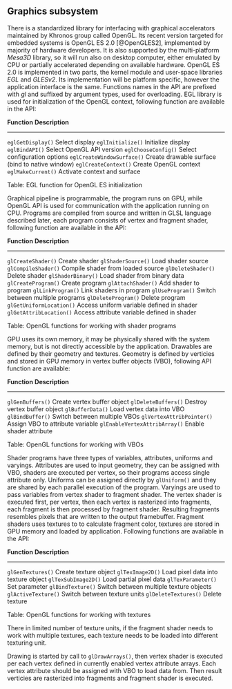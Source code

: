 ## Graphics subsystem

There is a standardized library for interfacing with graphical accelerators maintained by Khronos group
called OpenGL. Its recent version targeted for embedded systems is OpenGL ES 2.0 [@OpenGLES2],
implemented by majority of hardware developers. It is also supported by the multi-platform *Mesa3D* library,
so it will run also on desktop computer, either emulated by CPU or partially accelerated depending on available hardware.
OpenGL ES 2.0 is implemented in two parts, the kernel module and user-space libraries *EGL* and *GLESv2*.
Its implementation will be platform specific, however the application interface is the same.
Functions names in the API are prefixed with *gl* and suffixed by argument types, used for overloading.
EGL library is used for initialization of the OpenGL context, following function are available in the API:

**Function**               **Description**
-------------------------- ----------------
`eglGetDisplay()`          Select display
`eglInitialize()`          Initialize display
`eglBindAPI()`             Select OpenGL API version
`eglChooseConfig()`        Select configuration options
`eglCreateWindowSurface()` Create drawable surface (bind to native window)
`eglCreateContext()`       Create OpenGL context
`eglMakeCurrent()`         Activate context and surface

Table: EGL function for OpenGL ES initialization

Graphical pipeline is programmable, the program runs on GPU,
while OpenGL API is used for communication with the application running on CPU.
Programs are compiled from source and written in GLSL language described later,
each program consists of vertex and fragment shader, following function are available in the API:

**Function**                  **Description**
----------------------------- ----------------
`glCreateShader()`            Create shader
`glShaderSource()`            Load shader source
`glCompileShader()`           Compile shader from loaded source
`glDeleteShader()`            Delete shader
`glShaderBinary()`            Load shader from binary data
`glCreateProgram()`           Create program
`glAttachShader()`            Add shader to program
`glLinkProgram()`             Link shaders in program
`glUseProgram()`              Switch between multiple programs
`glDeleteProgram()`           Delete program
`glGetUniformLocation()`      Access uniform variable defined in shader
`glGetAttribLocation()`       Access attribute variable defined in shader

Table: OpenGL functions for working with shader programs

GPU uses its own memory, it may be physically shared with the system memory,
but is not directly accessible by the application.
Drawables are defined by their geometry and textures.
Geometry is defined by verticies and stored in GPU memory in vertex buffer objects (VBO),
following API function are available:

**Function**                  **Description**
----------------------------- ----------------
`glGenBuffers()`              Create vertex buffer object
`glDeleteBuffers()`           Destroy vertex buffer object
`glBufferData()`              Load vertex data into VBO
`glBindBuffer()`              Switch between multiple VBOs
`glVertexAttribPointer()`     Assign VBO to attribute variable
`glEnableVertexAttribArray()` Enable shader attribute

Table: OpenGL functions for working with VBOs

Shader programs have three types of variables, attributes, uniforms and varyings.
Attributes are used to input geometry, they can be assigned with VBO, shaders are executed per vertex,
so their programs access single attribute only. Uniforms can be assigned directly by `glUniform()`
and they are shared by each parallel execution of the program.
Varyings are used to pass variables from vertex shader to fragment shader.
The vertex shader is executed first, per vertex, then each vertex is rasterized into fragments,
each fragment is then processed by fragment shader.
Resulting fragments resembles pixels that are written to the output framebuffer.
Fragment shaders uses textures to to calculate fragment color,
textures are stored in GPU memory and loaded by application. Following functions are available in the API:

**Function**                **Description**
--------------------------- ----------------
`glGenTextures()`           Create texture object
`glTexImage2D()`            Load pixel data into texture object
`glTexSubImage2D()`         Load partial pixel data
`glTexParameter()`          Set parameter
`glBindTexture()`           Switch between multiple texture objects
`glActiveTexture()`         Switch between texture units
`glDeleteTextures()`        Delete texture

Table: OpenGL functions for working with textures

There in limited number of texture units, if the fragment shader needs to work with multiple textures,
each texture needs to be loaded into different texturing unit.

Drawing is started by call to `glDrawArrays()`, then vertex shader is executed per each vertex defined
in currently enabled vertex attribute arrays. Each vertex attribute should be assigned with VBO to load data from.
Then result verticies are rasterized into fragments and fragment shader is executed.

